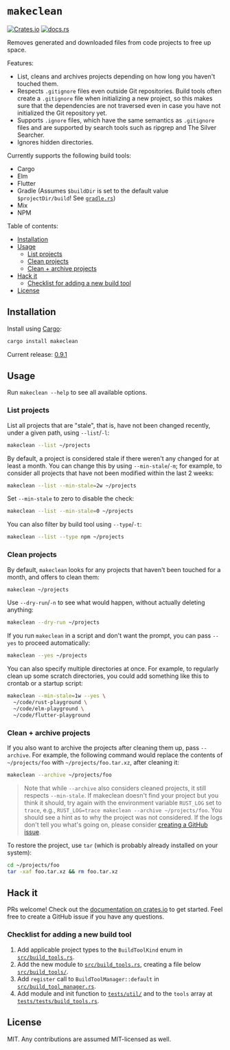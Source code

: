 # `makeclean`

[![Crates.io](https://img.shields.io/crates/v/makeclean?style=flat-square)](https://crates.io/crates/makeclean)
[![docs.rs](https://img.shields.io/docsrs/makeclean?style=flat-square)](https://docs.rs/makeclean/)

Removes generated and downloaded files from code projects to free up space.

Features:

- List, cleans and archives projects depending on how long you haven't touched them.
- Respects `.gitignore` files even outside Git repositories. Build tools often create a `.gitignore` file when initializing a new project, so this makes sure that the dependencies are not traversed even in case you have not initialized the Git repository yet.
- Supports `.ignore` files, which have the same semantics as `.gitignore` files and are supported by search tools such as ripgrep and The Silver Searcher.
- Ignores hidden directories.

Currently supports the following build tools:

- Cargo
- Elm
- Flutter
- Gradle (Assumes `$buildDir` is set to the default value `$projectDir/build`! See [`gradle.rs`](src/build_tools/gradle.rs))
- Mix
- NPM

Table of contents:

- [Installation](#installation)
- [Usage](#usage)
  - [List projects](#list-projects)
  - [Clean projects](#clean-projects)
  - [Clean + archive projects](#clean--archive-projects)
- [Hack it](#hack-it)
  - [Checklist for adding a new build tool](#checklist-for-adding-a-new-build-tool)
- [License](#license)

## Installation

Install using [Cargo](https://doc.rust-lang.org/cargo/getting-started/installation.html):

```bash
cargo install makeclean
```

Current release: [0.9.1](https://github.com/kevinbader/makeclean/tree/v0.9.1)

## Usage

Run `makeclean --help` to see all available options.

### List projects

List all projects that are "stale", that is, have not been changed recently, under a given path, using `--list`/`-l`:

```bash
makeclean --list ~/projects
```

By default, a project is considered stale if there weren't any changed for at least a month. You can change this by using `--min-stale`/`-m`; for example, to consider all projects that have not been modified within the last 2 weeks:

```bash
makeclean --list --min-stale=2w ~/projects
```

Set `--min-stale` to zero to disable the check:

```bash
makeclean --list --min-stale=0 ~/projects
```

You can also filter by build tool using `--type`/`-t`:

```bash
makeclean --list --type npm ~/projects
```

### Clean projects

By default, `makeclean` looks for any projects that haven't been touched for a month, and offers to clean them:

```bash
makeclean ~/projects
```

Use `--dry-run`/`-n` to see what would happen, without actually deleting anything:

```bash
makeclean --dry-run ~/projects
```

If you run `makeclean` in a script and don't want the prompt, you can pass `--yes` to proceed automatically:

```bash
makeclean --yes ~/projects
```

You can also specify multiple directories at once. For example, to regularly clean up some scratch directories, you could add something like this to crontab or a startup script:

```bash
makeclean --min-stale=1w --yes \
  ~/code/rust-playground \
  ~/code/elm-playground \
  ~/code/flutter-playground
```

### Clean + archive projects

If you also want to archive the projects after cleaning them up, pass `--archive`. For example, the following command would replace the contents of `~/projects/foo` with `~/projects/foo.tar.xz`, after cleaning it:

```bash
makeclean --archive ~/projects/foo
```

> Note that while `--archive` also considers cleaned projects, it still respects `--min-stale`. If makeclean doesn't find your project but you think it should, try again with the environment variable `RUST_LOG` set to `trace`, e.g., `RUST_LOG=trace makeclean --archive ~/projects/foo`. You should see a hint as to why the project was not considered. If the logs don't tell you what's going on, please consider [creating a GitHub issue](https://github.com/kevinbader/makeclean/issues/new).

To restore the project, use `tar` (which is probably already installed on your system):

```bash
cd ~/projects/foo
tar -xaf foo.tar.xz && rm foo.tar.xz
```

## Hack it

PRs welcome! Check out the [documentation on crates.io](https://docs.rs/makeclean/) to get started. Feel free to create a GitHub issue if you have any questions.

### Checklist for adding a new build tool

1. Add applicable project types to the `BuildToolKind` enum in [`src/build_tools.rs`](src/build_tools.rs).
2. Add the new module to [`src/build_tools.rs`](src/build_tools.rs), creating a file below [`src/build_tools/`](src/build_tools/).
3. Add `register` call to `BuildToolManager::default` in [`src/build_tool_manager.rs`](src/build_tool_manager.rs).
4. Add module and init function to [`tests/util/`](tests/util/) and to the `tools` array at [`tests/tests/build_tools.rs`](tests/tests/build_tools.rs).

## License

MIT. Any contributions are assumed MIT-licensed as well.
